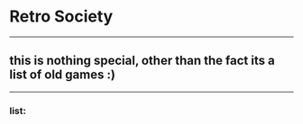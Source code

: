 # Retro Society
-----------------------------
## this is nothing special, other than the fact its a list of old games :)
-----------------------------
### list:

